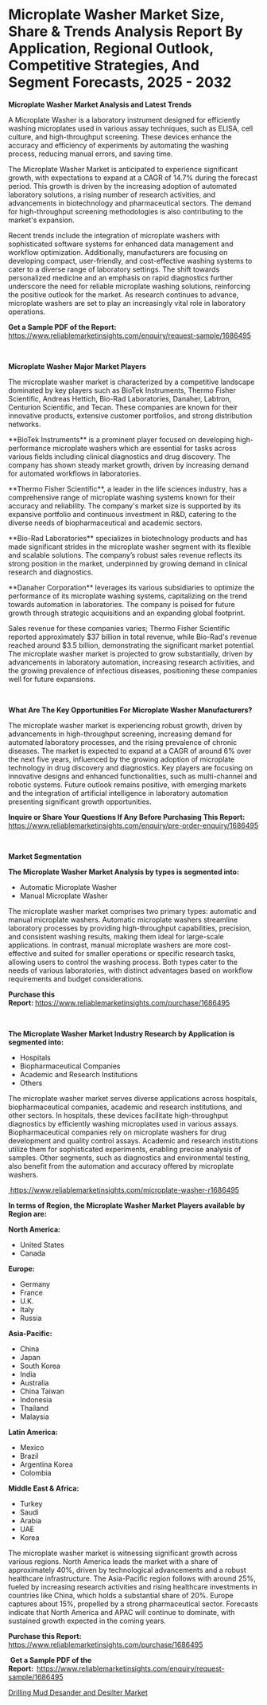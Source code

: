 <p><h1>Microplate Washer Market Size, Share & Trends Analysis Report By Application, Regional Outlook, Competitive Strategies, And Segment Forecasts, 2025 - 2032</h1></p><p><strong>Microplate Washer Market Analysis and Latest Trends</strong></p>
<p><p>A Microplate Washer is a laboratory instrument designed for efficiently washing microplates used in various assay techniques, such as ELISA, cell culture, and high-throughput screening. These devices enhance the accuracy and efficiency of experiments by automating the washing process, reducing manual errors, and saving time.</p><p>The Microplate Washer Market is anticipated to experience significant growth, with expectations to expand at a CAGR of 14.7% during the forecast period. This growth is driven by the increasing adoption of automated laboratory solutions, a rising number of research activities, and advancements in biotechnology and pharmaceutical sectors. The demand for high-throughput screening methodologies is also contributing to the market's expansion.</p><p>Recent trends include the integration of microplate washers with sophisticated software systems for enhanced data management and workflow optimization. Additionally, manufacturers are focusing on developing compact, user-friendly, and cost-effective washing systems to cater to a diverse range of laboratory settings. The shift towards personalized medicine and an emphasis on rapid diagnostics further underscore the need for reliable microplate washing solutions, reinforcing the positive outlook for the market. As research continues to advance, microplate washers are set to play an increasingly vital role in laboratory operations.</p></p>
<p><strong>Get a Sample PDF of the Report:&nbsp;</strong> <a href="https://www.reliablemarketinsights.com/enquiry/request-sample/1686495?utm_campaign=2449&utm_medium=2&utm_source=Github&utm_content=ia&utm_term=16022025&utm_id=microplate-washer">https://www.reliablemarketinsights.com/enquiry/request-sample/1686495</a></p>
<p>&nbsp;</p>
<p><strong>Microplate Washer Major Market Players</strong></p>
<p><p>The microplate washer market is characterized by a competitive landscape dominated by key players such as BioTek Instruments, Thermo Fisher Scientific, Andreas Hettich, Bio-Rad Laboratories, Danaher, Labtron, Centurion Scientific, and Tecan. These companies are known for their innovative products, extensive customer portfolios, and strong distribution networks.</p><p>**BioTek Instruments** is a prominent player focused on developing high-performance microplate washers which are essential for tasks across various fields including clinical diagnostics and drug discovery. The company has shown steady market growth, driven by increasing demand for automated workflows in laboratories.</p><p>**Thermo Fisher Scientific**, a leader in the life sciences industry, has a comprehensive range of microplate washing systems known for their accuracy and reliability. The company's market size is supported by its expansive portfolio and continuous investment in R&D, catering to the diverse needs of biopharmaceutical and academic sectors.</p><p>**Bio-Rad Laboratories** specializes in biotechnology products and has made significant strides in the microplate washer segment with its flexible and scalable solutions. The company’s robust sales revenue reflects its strong position in the market, underpinned by growing demand in clinical research and diagnostics.</p><p>**Danaher Corporation** leverages its various subsidiaries to optimize the performance of its microplate washing systems, capitalizing on the trend towards automation in laboratories. The company is poised for future growth through strategic acquisitions and an expanding global footprint.</p><p>Sales revenue for these companies varies; Thermo Fisher Scientific reported approximately $37 billion in total revenue, while Bio-Rad's revenue reached around $3.5 billion, demonstrating the significant market potential. The microplate washer market is projected to grow substantially, driven by advancements in laboratory automation, increasing research activities, and the growing prevalence of infectious diseases, positioning these companies well for future expansions.</p></p>
<p>&nbsp;</p>
<p><strong>What Are The Key Opportunities For Microplate Washer Manufacturers?</strong></p>
<p><p>The microplate washer market is experiencing robust growth, driven by advancements in high-throughput screening, increasing demand for automated laboratory processes, and the rising prevalence of chronic diseases. The market is expected to expand at a CAGR of around 6% over the next five years, influenced by the growing adoption of microplate technology in drug discovery and diagnostics. Key players are focusing on innovative designs and enhanced functionalities, such as multi-channel and robotic systems. Future outlook remains positive, with emerging markets and the integration of artificial intelligence in laboratory automation presenting significant growth opportunities.</p></p>
<p><strong>Inquire or Share Your Questions If Any Before Purchasing This Report:</strong> <a href="https://www.reliablemarketinsights.com/enquiry/pre-order-enquiry/1686495?utm_campaign=2449&utm_medium=2&utm_source=Github&utm_content=ia&utm_term=16022025&utm_id=microplate-washer">https://www.reliablemarketinsights.com/enquiry/pre-order-enquiry/1686495</a></p>
<p>&nbsp;</p>
<p><strong>Market Segmentation</strong></p>
<p><strong>The Microplate Washer Market Analysis by types is segmented into:</strong></p>
<p><ul><li>Automatic Microplate Washer</li><li>Manual Microplate Washer</li></ul></p>
<p><p>The microplate washer market comprises two primary types: automatic and manual microplate washers. Automatic microplate washers streamline laboratory processes by providing high-throughput capabilities, precision, and consistent washing results, making them ideal for large-scale applications. In contrast, manual microplate washers are more cost-effective and suited for smaller operations or specific research tasks, allowing users to control the washing process. Both types cater to the needs of various laboratories, with distinct advantages based on workflow requirements and budget considerations.</p></p>
<p><strong>Purchase this Report:&nbsp;</strong><a href="https://www.reliablemarketinsights.com/purchase/1686495?utm_campaign=2449&utm_medium=2&utm_source=Github&utm_content=ia&utm_term=16022025&utm_id=microplate-washer">https://www.reliablemarketinsights.com/purchase/1686495</a></p>
<p>&nbsp;</p>
<p><strong>The Microplate Washer Market Industry Research by Application is segmented into:</strong></p>
<p><ul><li>Hospitals</li><li>Biopharmaceutical Companies</li><li>Academic and Research Institutions</li><li>Others</li></ul></p>
<p><p>The microplate washer market serves diverse applications across hospitals, biopharmaceutical companies, academic and research institutions, and other sectors. In hospitals, these devices facilitate high-throughput diagnostics by efficiently washing microplates used in various assays. Biopharmaceutical companies rely on microplate washers for drug development and quality control assays. Academic and research institutions utilize them for sophisticated experiments, enabling precise analysis of samples. Other segments, such as diagnostics and environmental testing, also benefit from the automation and accuracy offered by microplate washers.</p></p>
<p><a href="https://www.reliablemarketinsights.com/microplate-washer-r1686495?utm_campaign=2449&utm_medium=2&utm_source=Github&utm_content=ia&utm_term=16022025&utm_id=microplate-washer">&nbsp;https://www.reliablemarketinsights.com/microplate-washer-r1686495</a></p>
<p><strong>In terms of Region, the Microplate Washer Market Players available by Region are:</strong></p>
<p>
    <p> <strong> North America: </strong>
        <ul>
            <li>United States</li>
            <li>Canada</li>
        </ul>
        </p> 
    <p> <strong> Europe: </strong>
        <ul>
            <li>Germany</li>
            <li>France</li>
            <li>U.K.</li>
            <li>Italy</li>
            <li>Russia</li>
        </ul>
        </p> 
    <p> <strong> Asia-Pacific: </strong>
        <ul>
            <li>China</li>
            <li>Japan</li>
            <li>South Korea</li>
            <li>India</li>
            <li>Australia</li>
            <li>China Taiwan</li>
            <li>Indonesia</li>
            <li>Thailand</li>
            <li>Malaysia</li>
        </ul>
        </p> 
    <p> <strong> Latin America: </strong>
        <ul>
            <li>Mexico</li>
            <li>Brazil</li>
            <li>Argentina Korea</li>
            <li>Colombia</li>
        </ul>
        </p> 
    <p> <strong> Middle East & Africa: </strong>
        <ul>
            <li>Turkey</li>
            <li>Saudi</li>
            <li>Arabia</li>
            <li>UAE</li>
            <li>Korea</li>
        </ul>
    </p>
    </p>
<p><p>The microplate washer market is witnessing significant growth across various regions. North America leads the market with a share of approximately 40%, driven by technological advancements and a robust healthcare infrastructure. The Asia-Pacific region follows with around 25%, fueled by increasing research activities and rising healthcare investments in countries like China, which holds a substantial share of 20%. Europe captures about 15%, propelled by a strong pharmaceutical sector. Forecasts indicate that North America and APAC will continue to dominate, with sustained growth expected in the coming years.</p></p>
<p><strong>Purchase this Report: </strong><a href="https://www.reliablemarketinsights.com/purchase/1686495?utm_campaign=2449&utm_medium=2&utm_source=Github&utm_content=ia&utm_term=16022025&utm_id=microplate-washer">https://www.reliablemarketinsights.com/purchase/1686495</a></p>
<p>&nbsp;<strong>Get a Sample PDF of the Report:&nbsp;&nbsp;</strong><a href="https://www.reliablemarketinsights.com/enquiry/request-sample/1686495?utm_campaign=2449&utm_medium=2&utm_source=Github&utm_content=ia&utm_term=16022025&utm_id=microplate-washer">https://www.reliablemarketinsights.com/enquiry/request-sample/1686495</a></p>
<p><strong></strong></p>
<p><p><a href="https://github.com/mezokathleen834/Market-Research-Report-List-1/blob/main/drilling-mud-desander-and-desilter-market.md?utm_campaign=2449&utm_medium=2&utm_source=Github&utm_content=ia&utm_term=16022025&utm_id=microplate-washer">Drilling Mud Desander and Desilter Market</a></p></p>